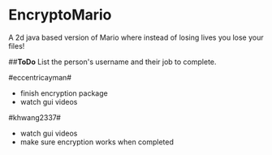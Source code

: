 # EncryptoMario
A 2d java based version of Mario where instead of losing lives you lose your files!

##__ToDo__
List the person's username and their job to complete.

#eccentricayman#
- finish encryption package
- watch gui videos

#khwang2337#
- watch gui videos
- make sure encryption works when completed